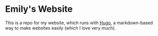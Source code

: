 # Emily's Website

This is a repo for my website, which runs with [Hugo](https://gohugo.io/), a markdown-based way to make websites easily (which I love very much).